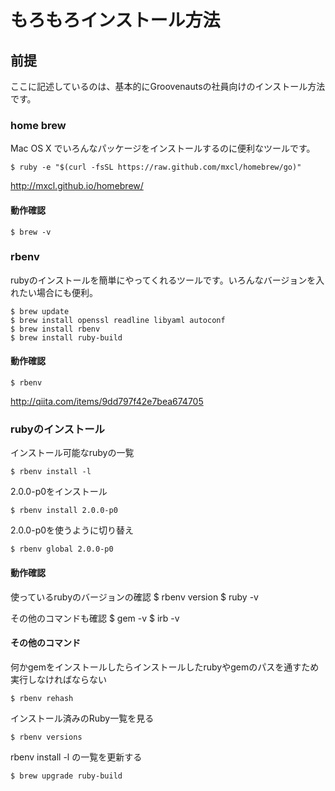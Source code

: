 # もろもろインストール方法

## 前提

ここに記述しているのは、基本的にGroovenautsの社員向けのインストール方法です。

### home brew

Mac OS X でいろんなパッケージをインストールするのに便利なツールです。

    $ ruby -e "$(curl -fsSL https://raw.github.com/mxcl/homebrew/go)"

http://mxcl.github.io/homebrew/

#### 動作確認

    $ brew -v

### rbenv

rubyのインストールを簡単にやってくれるツールです。いろんなバージョンを入れたい場合にも便利。

    $ brew update
    $ brew install openssl readline libyaml autoconf
    $ brew install rbenv
    $ brew install ruby-build

#### 動作確認

    $ rbenv

http://qiita.com/items/9dd797f42e7bea674705

### rubyのインストール

インストール可能なrubyの一覧

    $ rbenv install -l

2.0.0-p0をインストール

    $ rbenv install 2.0.0-p0

2.0.0-p0を使うように切り替え

    $ rbenv global 2.0.0-p0


#### 動作確認

使っているrubyのバージョンの確認
    $ rbenv version
    $ ruby -v

その他のコマンドも確認
    $ gem -v
    $ irb -v    

#### その他のコマンド

何かgemをインストールしたらインストールしたrubyやgemのパスを通すため実行しなければならない

    $ rbenv rehash

インストール済みのRuby一覧を見る

    $ rbenv versions

rbenv install -l の一覧を更新する

    $ brew upgrade ruby-build


